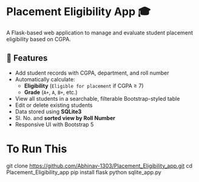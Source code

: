 # Placement Eligibility App 🎓

A Flask-based web application to manage and evaluate student placement eligibility based on CGPA.

## 🚀 Features

- Add student records with CGPA, department, and roll number
- Automatically calculate:
  - **Eligibility** (`Eligible for placement` if CGPA ≥ 7)
  - **Grade** (`A+`, `A`, `B+`, etc.)
- View all students in a searchable, filterable Bootstrap-styled table
- Edit or delete existing students
- Data stored using **SQLite3**
- Sl. No. and **sorted view by Roll Number**
- Responsive UI with Bootstrap 5

# To Run This

git clone https://github.com/Abhinav-1303/Placement_Eligibility_app.git
cd Placement_Eligibility_app
pip install flask
python sqlite_app.py
